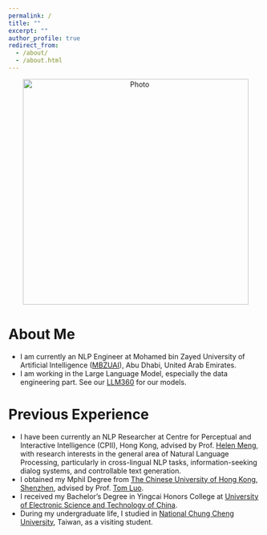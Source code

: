 ```yaml
---
permalink: /
title: ""
excerpt: ""
author_profile: true
redirect_from: 
  - /about/
  - /about.html
---
```


<p align="center">
  <img src="https://lipingtang17.github.io/images/photo3.jpg" alt="Photo" style="width: 450px;"/> 
</p>

# About Me
* I am currently an NLP Engineer at Mohamed bin Zayed University of Artificial Intelligence ([MBZUAI](https://mbzuai.ac.ae/)), Abu Dhabi, United Arab Emirates.
* I am working in the Large Language Model, especially the data engineering part. See our [LLM360](https://huggingface.co/LLM360) for our models.

# Previous Experience
* I have been currently an NLP Researcher at Centre for Perceptual and Interactive Intelligence (CPII), Hong Kong, advised by Prof. [Helen Meng](https://www.se.cuhk.edu.hk/people/academic-staff/prof-meng-mei-ling-helen/), with research interests in the general area of Natural Language Processing, particularly in cross-lingual NLP tasks, information-seeking dialog systems, and controllable text generation.
* I obtained my Mphil Degree from [The Chinese University of Hong Kong, Shenzhen](https://cuhk.edu.cn/en), advised by Prof. [Tom Luo](https://sse.cuhk.edu.cn/en/faculty/luozhiquan).
* I received my Bachelor’s Degree in Yingcai Honors College at [University of Electronic Science and Technology of China](https://en.uestc.edu.cn/index.htm).
* During my undergraduate life, I studied in [National Chung Cheng University](https://www.ccu.edu.tw/eng/), Taiwan, as a visiting student.

<!-- # Education Experience -->

<!-- # Academic Services
* Conference Reviewer: AAAI 2019, AAAI 2020, ICML 2020 (top reviewer award), NeurIPS 2020, AAAI 2021, ICLR 2021, AISTATS 2021, ICRA 2021, ICML 2021, NeurIPS 2021, ICLR 2022, AISTATS 2022, AAAI 2022, ICML 2022, NeurIPS 2022.
* Journal Reviewer: Journal of Artificial Intelligence Research (JAIR), IEEE Robotics and Automation Letters (RA-L), Journal of Machine Learning Research (JMLR), Machine Learning - Springer, Transactions of Machine Learning Research (TMLR). -->
